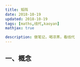 ```yaml
---
title: 矩阵
date: 2018-10-19
updated: 2018-10-19
tags: [maths,线代,kaoyan]
mathjax: true

description: 做笔记，喝凉茶，看线代
---
```


## 一、概念